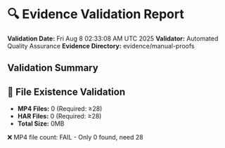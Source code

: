 # 🔍 Evidence Validation Report

**Validation Date:** Fri Aug  8 02:33:08 AM UTC 2025
**Validator:** Automated Quality Assurance
**Evidence Directory:** evidence/manual-proofs

## Validation Summary

## 📁 File Existence Validation

- **MP4 Files:** 0 (Required: ≥28)
- **HAR Files:** 0 (Required: ≥28)
- **Total Size:** 0MB

❌ MP4 file count: FAIL - Only 0 found, need 28
